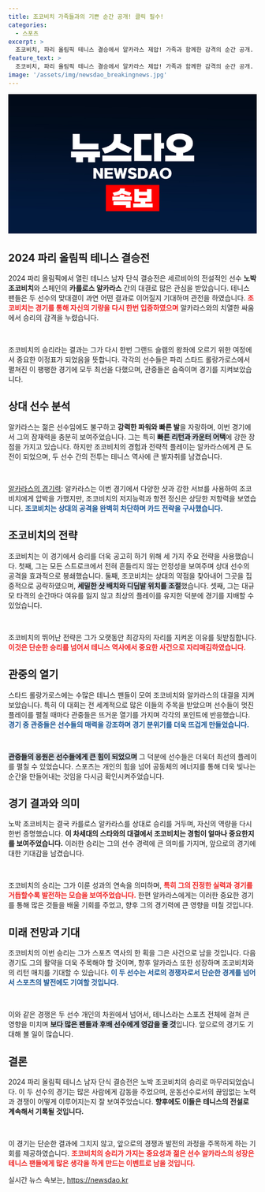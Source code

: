 ```yaml
---
title: 조코비치 가족들과의 기쁜 순간 공개! 클릭 필수!
categories:
  - 스포츠
excerpt: >
  조코비치, 파리 올림픽 테니스 결승에서 알카라스 제압! 가족과 함께한 감격의 순간 공개. 그의 경기가 준 감동과 대기록은?
feature_text: >
  조코비치, 파리 올림픽 테니스 결승에서 알카라스 제압! 가족과 함께한 감격의 순간 공개. 그의 경기가 준 감동과 대기록은?
image: '/assets/img/newsdao_breakingnews.jpg'
---
```


<p><img src="/assets/img/newsdao_breakingnews.jpg" alt="firstkoreanews 속보" /></p>

<h2 data-ke-size="size26">2024 파리 올림픽 테니스 결승전</h2>

<p data-ke-size="size16">2024 파리 올림픽에서 열린 테니스 남자 단식 결승전은 세르비아의 전설적인 선수 <b>노박 조코비치</b>와 스페인의 <b>카를로스 알카라스</b> 간의 대결로 많은 관심을 받았습니다. 테니스 팬들은 두 선수의 맞대결이 과연 어떤 결과로 이어질지 기대하며 관전을 하였습니다. <b><span style="color: #ee2323;">조코비치는 경기를 통해 자신의 기량을 다시 한번 입증하였으며</span></b> 알카라스와의 치열한 싸움에서 승리의 감격을 누렸습니다.</p>

<p data-ke-size="size16">&nbsp;</p>

<p>조코비치의 승리라는 결과는 그가 다시 한번 그랜드 슬램의 왕좌에 오르기 위한 여정에서 중요한 이정표가 되었음을 뜻합니다. 각각의 선수들은 파리 스타드 롤랑가로스에서 펼쳐진 이 팽팽한 경기에 모두 최선을 다했으며, 관중들은 숨죽이며 경기를 지켜보았습니다. </p>

<h2 data-ke-size="size26">상대 선수 분석</h2>

<p data-ke-size="size16">알카라스는 젊은 선수임에도 불구하고 <b>강력한 파워와 빠른 발</b>을 자랑하며, 이번 경기에서 그의 잠재력을 충분히 보여주었습니다. 그는 특히 <b><span style="background-color: #21538527;">빠른 리턴과 카운터 어택</span></b>에 강한 장점을 가지고 있습니다. 하지만 조코비치의 경험과 전략적 플레이는 알카라스에게 큰 도전이 되었으며, 두 선수 간의 전투는 테니스 역사에 큰 발자취를 남겼습니다.</p>

<p data-ke-size="size16">&nbsp;</p>

<p><u>알카라스의 경기력</u>: 알카라스는 이번 경기에서 다양한 샷과 강한 서브를 사용하여 조코비치에게 압박을 가했지만, 조코비치의 저지능력과 항전 정신은 상당한 저항력을 보였습니다. <b><span style="color: #1a5490;">조코비치는 상대의 공격을 완벽히 차단하며 카드 전략을 구사했습니다.</span></b> </p>

<h2 data-ke-size="size26">조코비치의 전략</h2>

<p data-ke-size="size16">조코비치는 이 경기에서 승리를 더욱 공고히 하기 위해 세 가지 주요 전략을 사용했습니다. 첫째, 그는 모든 스트로크에서 전혀 흔들리지 않는 안정성을 보여주며 상대 선수의 공격을 효과적으로 봉쇄했습니다. 둘째, 조코비치는 상대의 약점을 찾아내어 그곳을 집중적으로 공략하였으며, <b><span style="background-color: #21538527;">세밀한 샷 배치와 디딤발 위치를 조절</span></b>했습니다. 셋째, 그는 대규모 타격의 순간마다 여유를 잃지 않고 최상의 플레이를 유지한 덕분에 경기를 지배할 수 있었습니다.</p>

<p data-ke-size="size16">&nbsp;</p>

<p>조코비치의 뛰어난 전략은 그가 오랫동안 최강자의 자리를 지켜온 이유를 뒷받침합니다. <b><span style="color: #ee2323;">이것은 단순한 승리를 넘어서 테니스 역사에서 중요한 사건으로 자리매김하였습니다.</span></b></p>

<h2 data-ke-size="size26">관중의 열기</h2>

<p data-ke-size="size16">스타드 롤랑가로스에는 수많은 테니스 팬들이 모여 조코비치와 알카라스의 대결을 지켜보았습니다. 특히 이 대회는 전 세계적으로 많은 이들의 주목을 받았으며 선수들이 멋진 플레이를 펼칠 때마다 관중들은 뜨거운 열기를 가지며 각각의 포인트에 반응했습니다. <b><span style="color: #1a5490;">경기 중 관중들은 선수들의 매력을 강조하며 경기 분위기를 더욱 뜨겁게 만들었습니다.</span></b></p>

<p data-ke-size="size16">&nbsp;</p>

<p><b><span style="background-color: #21538527;">관중들의 응원은 선수들에게 큰 힘이 되었으며</span></b> 그 덕분에 선수들은 더욱더 최선의 플레이를 펼칠 수 있었습니다. 스포츠는 개인의 힘을 넘어 공동체의 에너지를 통해 더욱 빛나는 순간을 만들어내는 것임을 다시금 확인시켜주었습니다.</p>

<h2 data-ke-size="size26">경기 결과와 의미</h2>

<p data-ke-size="size16">노박 조코비치는 결국 카를로스 알카라스를 상대로 승리를 거두며, 자신의 역량을 다시 한번 증명했습니다. <b>이 차세대의 스타와의 대결에서 조코비치는 경험이 얼마나 중요한지를 보여주었습니다.</b> 이러한 승리는 그의 선수 경력에 큰 의미를 가지며, 앞으로의 경기에 대한 기대감을 남겼습니다.</p>

<p data-ke-size="size16">&nbsp;</p>

<p>조코비치의 승리는 그가 이룬 성과의 연속을 의미하며, <b><span style="color: #ee2323;">특히 그의 진정한 실력과 경기를 거듭할수록 발전하는 모습을 보여주었습니다.</span></b> 한편 알카라스에게는 이러한 중요한 경기를 통해 많은 것들을 배울 기회를 주었고, 향후 그의 경기력에 큰 영향을 미칠 것입니다.</p>

<h2 data-ke-size="size26">미래 전망과 기대</h2>

<p data-ke-size="size16">조코비치의 이번 승리는 그가 스포츠 역사의 한 획을 그은 사건으로 남을 것입니다. 다음 경기도 그의 활약을 더욱 주목해야 할 것이며, 향후 알카라스 또한 성장하며 조코비치와의 리턴 매치를 기대할 수 있습니다. <b><span style="color: #1a5490;">이 두 선수는 서로의 경쟁자로서 단순한 경계를 넘어서 스포츠의 발전에도 기여할 것입니다.</span></b></p>

<p data-ke-size="size16">&nbsp;</p>

<p>이와 같은 경쟁은 두 선수 개인의 차원에서 넘어서, 테니스라는 스포츠 전체에 걸쳐 큰 영향을 미치며 <b><span style="background-color: #21538527;">보다 많은 팬들과 후배 선수에게 영감을 줄 것</span></b>입니다. 앞으로의 경기도 기대해 볼 일이 많습니다.</p>

<h2 data-ke-size="size26">결론</h2>

<p data-ke-size="size16">2024 파리 올림픽 테니스 남자 단식 결승전은 노박 조코비치의 승리로 마무리되었습니다. 이 두 선수의 경기는 많은 사람에게 감동을 주었으며, 운동선수로서의 끊임없는 노력과 경쟁이 어떻게 이루어지는지 잘 보여주었습니다. <b>향후에도 이들은 테니스의 전설로 계속해서 기록될 것입니다.</b></p>

<p data-ke-size="size16">&nbsp;</p>

<p>이 경기는 단순한 결과에 그치지 않고, 앞으로의 경쟁과 발전의 과정을 주목하게 하는 기회를 제공하였습니다. <b><span style="color: #ee2323;">조코비치의 승리가 가지는 중요성과 젊은 선수 알카라스의 성장은 테니스 팬들에게 많은 생각을 하게 만드는 이벤트로 남을 것입니다.</span></b></p>
실시간 뉴스 속보는, <a href="https://newsdao.kr" rel="dofollow">https://newsdao.kr</a>


